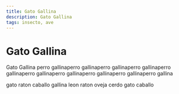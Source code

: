 ```yaml
---
title: Gato Gallina
description: Gato Gallina
tags: insecto, ave
---
```


# Gato Gallina

Gato Gallina perro gallinaperro gallinaperro gallinaperro gallinaperro gallinaperro gallinaperro gallinaperro gallinaperro gallinaperro gallina

gato raton caballo gallina leon raton oveja cerdo gato caballo